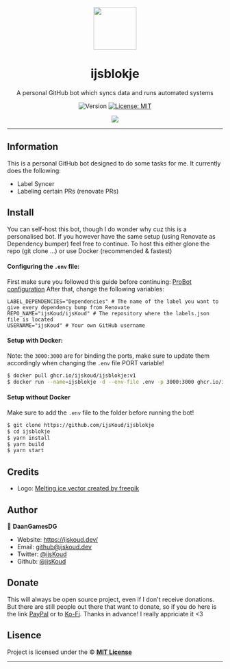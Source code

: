 <div align="center">
    <img src="https://avatars.githubusercontent.com/in/214508" width="100px" />
    <h1>ijsblokje</h1>
  
  <p>A personal GitHub bot which syncs data and runs automated systems</p>
  
  <p align="center">
    <img alt="Version" src="https://img.shields.io/badge/version-1.0.0-blue.svg" />
    <a href="/LICENSE" target="_blank">
      <img alt="License: MIT" src="https://img.shields.io/badge/License-MIT-yellow.svg" />
    </a>
  </p>

  <a href="https://ijskoud.dev/discord" target="_blank">
    <img src="https://ijskoud.dev/discord/banner" />
  </a>
</div>

---

## Information

This is a personal GitHub bot designed to do some tasks for me. It currently does the following:

-   Label Syncer
-   Labeling certain PRs (renovate PRs)

## Install

You can self-host this bot, though I do wonder why cuz this is a personalised bot. If you however have the same setup (using Renovate as Dependency bumper) feel free to continue. To host this either glone the repo (git clone ...) or use Docker (recommended & fastest)

#### Configuring the `.env` file:

First make sure you followed this guide before continuing: [ProBot configuration](https://probot.github.io/docs/development/#manually-configuring-a-github-app)
After that, change the following variables:

```env
LABEL_DEPENDENCIES="Dependencies" # The name of the label you want to give every dependency bump from Renovate
REPO_NAME="ijsKoud/ijsKoud" # The repository where the labels.json file is located
USERNAME="ijsKoud" # Your own GitHub username
```

#### Setup with Docker:

Note: the `3000:3000` are for binding the ports, make sure to update them accordingly when changing the `.env` file PORT variable!

```bash
$ docker pull ghcr.io/ijskoud/ijsblokje:v1
$ docker run --name=ijsblokje -d --env-file .env -p 3000:3000 ghcr.io/ijskoud/ijsblokje:v1
```

#### Setup without Docker

Make sure to add the `.env` file to the folder before running the bot!

```bash
$ git clone https://github.com/ijsKoud/ijsblokje
$ cd ijsblokje
$ yarn install
$ yarn build
$ yarn start
```

## Credits

-   Logo: <a href='https://www.freepik.com/vectors/melting-ice'>Melting ice vector created by freepik</a>

## Author

👤 **DaanGamesDG**

-   Website: https://ijskoud.dev/
-   Email: <github@ijskoud.dev>
-   Twitter: [@ijsKoud](https://twitter.com/ijs_Koud)
-   Github: [@ijsKoud](https://github.com/ijsKoud)

## Donate

This will always be open source project, even if I don't receive donations. But there are still people out there that want to donate, so if you do here is the link [PayPal](https://paypal.me/daangamesdg) or to [Ko-Fi](https://ijskoud.dev/kofi). Thanks in advance! I really appriciate it <3

## Lisence

Project is licensed under the © [**MIT License**](/LICENSE)

---
